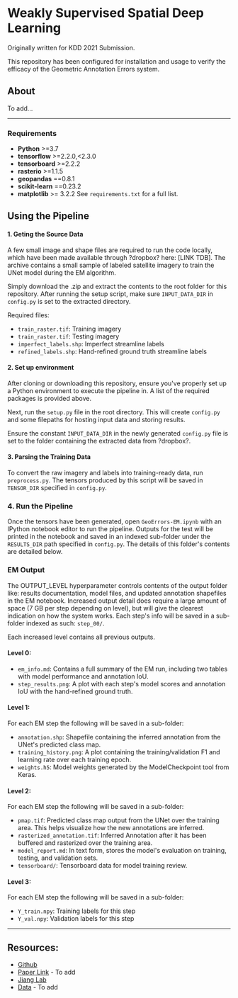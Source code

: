 # Weakly Supervised Spatial Deep Learning

Originally written for KDD 2021 Submission.

This repository has been configured for installation and usage to verify the efficacy of the Geometric Annotation Errors system. 

## About
To add...

---

### Requirements
- **Python** >=3.7
- **tensorflow** >=2.2.0,<2.3.0
- **tensorboard** >=2.2.2
- **rasterio** >=1.1.5
- **geopandas** ==0.8.1
- **scikit-learn** ==0.23.2
- **matplotlib** >= 3.2.2
See `requirements.txt` for a full list.

## Using the Pipeline

#### 1. Geting the Source Data 
A few small image and shape files are required to run the code locally, which have been made available through ?dropbox? here: [LINK TDB]. The archive contains a small sample of labeled satellite imagery to train the UNet model during the EM algorithm.

Simply download the .zip and extract the contents to the root folder for this repository. After running the setup script, make sure `INPUT_DATA_DIR` in `config.py` is set to the extracted directory.   

Required files:
- `train_raster.tif`: Training imagery
- `train_raster.tif`: Testing imagery
- `imperfect_labels.shp`: Imperfect streamline labels 
- `refined_labels.shp`: Hand-refined ground truth streamline labels
#### 2. Set up environment
After cloning or downloading this repository, ensure you've properly set up a Python environment to execute the pipeline in. A list of the required packages is provided above. 

Next, run the `setup.py` file in the root directory. This will create `config.py` and some filepaths for hosting input data and storing results. 

Ensure the constant `INPUT_DATA_DIR` in the newly generated `config.py` file is set to the folder containing the extracted data from ?dropbox?.

#### 3.  Parsing the Training Data
To convert the raw imagery and labels into training-ready data, run `preprocess.py`. The tensors produced by this script will be saved in `TENSOR_DIR` specified in `config.py`. 

### 4. Run the Pipeline
Once the tensors have been generated, open `GeoErrors-EM.ipynb` with an IPython notebook editor to run the pipeline. Outputs for the test will be printed in the notebook and saved in an indexed sub-folder under the `RESULTS_DIR` path specified in `config.py`. The details of this folder's contents are detailed below.


### EM Output
The OUTPUT_LEVEL hyperparameter controls contents of the output folder like: results documentation, model files, and updated annotation shapefiles in the EM notebook. Increased output detail does require a large amount of space (7 GB per step depending on level), but will give the clearest indication on how the system works. Each step's info will be saved in a sub-folder indexed as such: `step_00/`.

Each increased level contains all previous outputs.
#### Level 0:
- `em_info.md`: Contains a full summary of the EM run, including two tables with model performance and annotation IoU.
- `step_results.png`: A plot with each step's model scores and annotation IoU with the hand-refined ground truth. 

#### Level 1:
For each EM step the following will be saved in a sub-folder:
- `annotation.shp`: Shapefile containing the inferred annotation from the UNet's predicted class map.
- `training_history.png`: A plot containing the training/validation F1 and learning rate over each training epoch.
- `weights.h5`: Model weights generated by the ModelCheckpoint tool from Keras.

#### Level 2:
For each EM step the following will be saved in a sub-folder:
- `pmap.tif`: Predicted class map output from the UNet over the training area. This helps visualize how the new annotations are inferred. 
- `rasterized_annotation.tif`: Inferred Annotation after it has been buffered and rasterized over the training area. 
- `model_report.md`: In text form, stores the model's evaluation on training, testing, and validation sets.
- `tensorboard/`: Tensorboard data for model training review.

#### Level 3: 
For each EM step the following will be saved in a sub-folder:
- `Y_train.npy`: Training labels for this step
- `Y_val.npy`: Validation labels for this step 

---

## Resources:
- [Github](https://github.com/spatialdatasciencegroup/WeaklySupervisedSpatialDeepLearning)
- [Paper Link]() - To add
- [Jiang Lab](https://www.jiangteam.org/)
- [Data]() - To add